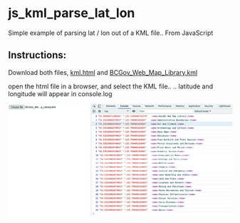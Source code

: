 # js_kml_parse_lat_lon
Simple example of parsing lat / lon out of a KML file.. From JavaScript

## Instructions:
Download both files, 
[kml.html](https://github.com/ashlinrichardson/js_kml_parse_lat_lon/raw/master/kml.html)
and 
[BCGov_Web_Map_Library.kml](https://github.com/ashlinrichardson/js_kml_parse_lat_lon/raw/master/BCGov_Web_Map_Library.kml)

open the html file in a browser, and select the KML file.. 
.. latitude and longitude will appear in console.log

![screenshot](screen.png)
